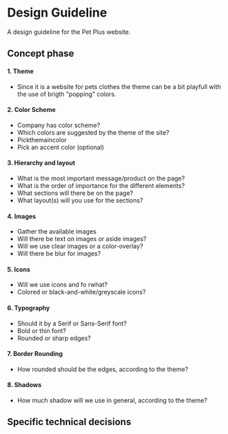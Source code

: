 # Design Guideline
A design guideline for the Pet Plus website. 

## Concept phase

#### 1. Theme 
- Since it is a website for pets clothes the theme can be a bit playfull with the use of brigth "popping" colors. 

#### 2. Color Scheme 
- Company has color scheme?
- Which colors are suggested by the theme of the site? 
- Pickthemaincolor
- Pick an accent color (optional)

#### 3. Hierarchy and layout
- What is the most important message/product on the page?
- What is the order of importance for the different elements?
- What sections will there be on the page?
- What layout(s) will you use for the sections?

#### 4. Images
- Gather the available images
- Will there be text on images or aside images? 
- Will we use clear images or a color-overlay? 
- Will there be blur for images?

#### 5. Icons
- Will we use icons and fo rwhat?
- Colored or black-and-white/greyscale icons?

#### 6. Typography
- Should it by a Serif or Sans-Serif font?
- Bold or thin font?
- Rounded or sharp edges?

#### 7. Border Rounding
- How rounded should be the edges, according to the theme?

#### 8. Shadows
- How much shadow will we use in general, according to the theme?

## Specific technical decisions
